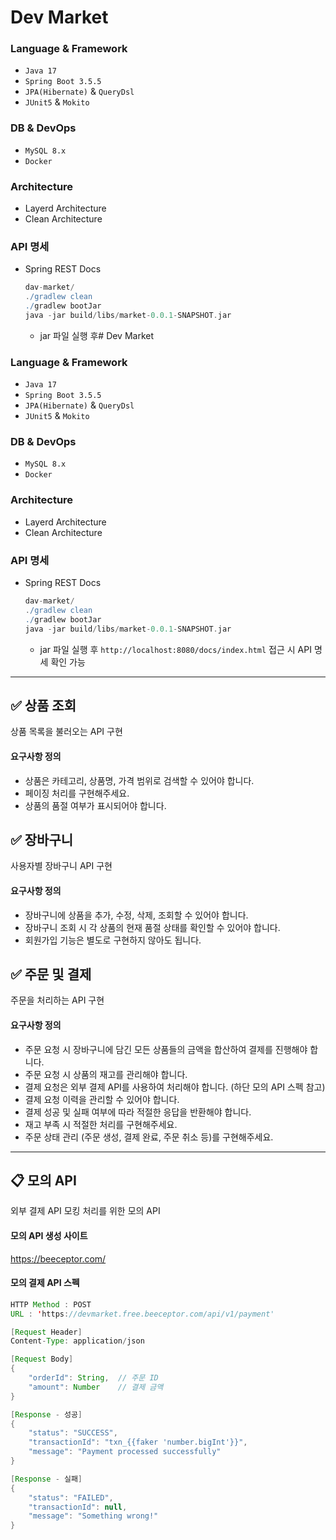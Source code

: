 # Dev Market
### Language & Framework
- `Java 17`
- `Spring Boot 3.5.5`
- `JPA(Hibernate)` & `QueryDsl`
- `JUnit5` & `Mokito`
### DB & DevOps
- `MySQL 8.x`
- `Docker`

### Architecture
- Layerd Architecture
- Clean Architecture

### API 명세
- Spring REST Docs
  ```gradle
  dav-market/
  ./gradlew clean
  ./gradlew bootJar
  java -jar build/libs/market-0.0.1-SNAPSHOT.jar
  ```
  - jar 파일 실행 후# Dev Market
### Language & Framework
- `Java 17`
- `Spring Boot 3.5.5`
- `JPA(Hibernate)` & `QueryDsl`
- `JUnit5` & `Mokito`
### DB & DevOps
- `MySQL 8.x`
- `Docker`

### Architecture
- Layerd Architecture
- Clean Architecture

### API 명세
- Spring REST Docs
  ```gradle
  dav-market/
  ./gradlew clean
  ./gradlew bootJar
  java -jar build/libs/market-0.0.1-SNAPSHOT.jar
  ```
  - jar 파일 실행 후 `http://localhost:8080/docs/index.html` 접근 시 API 명세 확인 가능
---
## ✅ 상품 조회
상품 목록을 불러오는 API 구현

#### 요구사항 정의

- 상품은 카테고리, 상품명, 가격 범위로 검색할 수 있어야 합니다.
- 페이징 처리를 구현해주세요.
- 상품의 품절 여부가 표시되어야 합니다.

## ✅ 장바구니
사용자별 장바구니 API 구현

#### 요구사항 정의

- 장바구니에 상품을 추가, 수정, 삭제, 조회할 수 있어야 합니다.
- 장바구니 조회 시 각 상품의 현재 품절 상태를 확인할 수 있어야 합니다.
- 회원가입 기능은 별도로 구현하지 않아도 됩니다.

## ✅ 주문 및 결제
주문을 처리하는 API 구현

#### 요구사항 정의

- 주문 요청 시 장바구니에 담긴 모든 상품들의 금액을 합산하여 결제를 진행해야 합니다.
- 주문 요청 시 상품의 재고를 관리해야 합니다.
- 결제 요청은 외부 결제 API를 사용하여 처리해야 합니다. (하단 모의 API 스펙 참고)
- 결제 요청 이력을 관리할 수 있어야 합니다.
- 결제 성공 및 실패 여부에 따라 적절한 응답을 반환해야 합니다.
- 재고 부족 시 적절한 처리를 구현해주세요.
- 주문 상태 관리 (주문 생성, 결제 완료, 주문 취소 등)를 구현해주세요.

---

## 📋 모의 API
외부 결제 API 모킹 처리를 위한 모의 API

#### 모의 API 생성 사이트
https://beeceptor.com/

#### 모의 결제 API 스펙
```java
HTTP Method : POST
URL : 'https://devmarket.free.beeceptor.com/api/v1/payment'

[Request Header]
Content-Type: application/json

[Request Body]
{
    "orderId": String,  // 주문 ID
    "amount": Number    // 결제 금액
}

[Response - 성공]
{
    "status": "SUCCESS",
    "transactionId": "txn_{{faker 'number.bigInt'}}",
    "message": "Payment processed successfully"
}

[Response - 실패]
{
    "status": "FAILED",
    "transactionId": null,
    "message": "Something wrong!"
}
```
